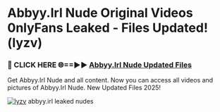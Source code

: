 # Abbyy.Irl Nude Original Videos 0nlyFans Leaked - Files Updated! (lyzv)

<h3>🔴 CLICK HERE 🌐==►► <a href="https://tinyurl.com/52m3yx9h" rel="nofollow">Abbyy.Irl Nude Updated Files</a></h3>

Get Abbyy.Irl Nude and all content. Now you can access all videos and pictures of Abbyy.Irl Nude. New Updated Files 2025!

[![lyzv](https://i.imgur.com/TnHtlc8.gif)](https://tinyurl.com/52m3yx9h)
abbyy.irl leaked nudes